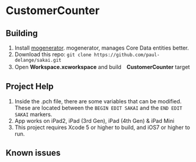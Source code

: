 CustomerCounter
=====

Building
-----

1. Install [mogenerator](http://rentzsch.github.io/mogenerator/). mogenerator, manages Core Data entities better.
2. Download this repo: ```git clone https://github.com/paul-delange/sakai.git ```
4. Open **Workspace.xcworkspace** and build　**CustomerCounter** target

Project Help
------

1. Inside the .pch file, there are some variables that can be modified. These are located between the `BEGIN EDIT SAKAI` and the `END EDIT SAKAI` markers.
2. App works on iPad2, iPad (3rd Gen), iPad (4th Gen) & iPad Mini
3. This project requires Xcode 5 or higher to build, and iOS7 or higher to run.

Known issues
-----




